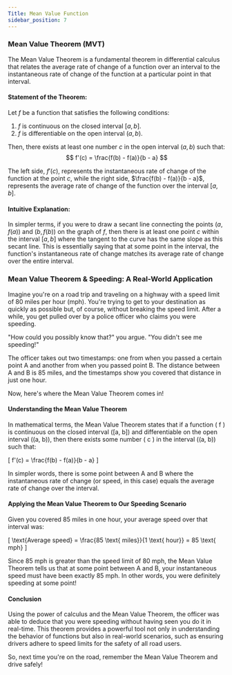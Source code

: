 ```yaml
---
Title: Mean Value Function
sidebar_position: 7
---
```


### Mean Value Theorem (MVT)

The Mean Value Theorem is a fundamental theorem in differential calculus that relates the average rate of change of a function over an interval to the instantaneous rate of change of the function at a particular point in that interval.

#### Statement of the Theorem:

Let $f$ be a function that satisfies the following conditions:

1. $f$ is continuous on the closed interval $[a, b]$.
2. $f$ is differentiable on the open interval $(a, b)$.

Then, there exists at least one number $c$ in the open interval $(a, b)$ such that:
$$ f'(c) = \frac{f(b) - f(a)}{b - a} $$

The left side, $f'(c)$, represents the instantaneous rate of change of the function at the point $c$, while the right side, $\frac{f(b) - f(a)}{b - a}$, represents the average rate of change of the function over the interval $[a, b]$.

#### Intuitive Explanation:

In simpler terms, if you were to draw a secant line connecting the points $(a, f(a))$ and $(b, f(b))$ on the graph of $f$, then there is at least one point $c$ within the interval $[a, b]$ where the tangent to the curve has the same slope as this secant line. This is essentially saying that at some point in the interval, the function's instantaneous rate of change matches its average rate of change over the entire interval.

### Mean Value Theorem & Speeding: A Real-World Application

Imagine you're on a road trip and traveling on a highway with a speed limit of 80 miles per hour (mph). You're trying to get to your destination as quickly as possible but, of course, without breaking the speed limit. After a while, you get pulled over by a police officer who claims you were speeding. 

"How could you possibly know that?" you argue. "You didn't see me speeding!"

The officer takes out two timestamps: one from when you passed a certain point A and another from when you passed point B. The distance between A and B is 85 miles, and the timestamps show you covered that distance in just one hour.

Now, here's where the Mean Value Theorem comes in!

#### Understanding the Mean Value Theorem

In mathematical terms, the Mean Value Theorem states that if a function \( f \) is continuous on the closed interval \([a, b]\) and differentiable on the open interval \((a, b)\), then there exists some number \( c \) in the interval \((a, b)\) such that:

\[ f'(c) = \frac{f(b) - f(a)}{b - a} \]

In simpler words, there is some point between A and B where the instantaneous rate of change (or speed, in this case) equals the average rate of change over the interval.

#### Applying the Mean Value Theorem to Our Speeding Scenario

Given you covered 85 miles in one hour, your average speed over that interval was:

\[ \text{Average speed} = \frac{85 \text{ miles}}{1 \text{ hour}} = 85 \text{ mph} \]

Since 85 mph is greater than the speed limit of 80 mph, the Mean Value Theorem tells us that at some point between A and B, your instantaneous speed must have been exactly 85 mph. In other words, you were definitely speeding at some point!

#### Conclusion

Using the power of calculus and the Mean Value Theorem, the officer was able to deduce that you were speeding without having seen you do it in real-time. This theorem provides a powerful tool not only in understanding the behavior of functions but also in real-world scenarios, such as ensuring drivers adhere to speed limits for the safety of all road users.

So, next time you're on the road, remember the Mean Value Theorem and drive safely!
